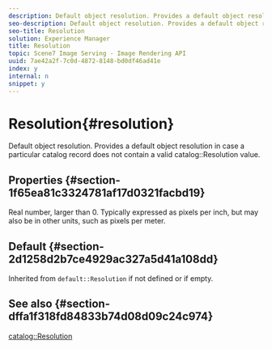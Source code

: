 ```yaml
---
description: Default object resolution. Provides a default object resolution in case a particular catalog record does not contain a valid catalog Resolution value.
seo-description: Default object resolution. Provides a default object resolution in case a particular catalog record does not contain a valid catalog Resolution value.
seo-title: Resolution
solution: Experience Manager
title: Resolution
topic: Scene7 Image Serving - Image Rendering API
uuid: 7ae42a2f-7c0d-4872-8148-bd0df46ad41e
index: y
internal: n
snippet: y
---
```


# Resolution{#resolution}

Default object resolution. Provides a default object resolution in case a particular catalog record does not contain a valid catalog::Resolution value.

## Properties {#section-1f65ea81c3324781af17d0321facbd19}

Real number, larger than 0. Typically expressed as pixels per inch, but may also be in other units, such as pixels per meter.

## Default {#section-2d1258d2b7ce4929ac327a5d41a108dd}

Inherited from `default::Resolution` if not defined or if empty.

## See also {#section-dffa1f318fd84833b74d08d09c24c974}

[catalog::Resolution](../../../../../is_api/image_catalog/image-serving-api-ref/c-image-catalog-reference/c-image-svg-data-reference/c-image-data-reference/r-resolution-cat.md#reference-de489f5f36b64bd0831749546f8728e1) 
